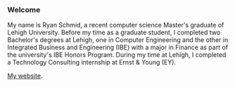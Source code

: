 ### Welcome

My name is Ryan Schmid, a recent computer science Master's graduate of Lehigh University. Before my time as a graduate student, I completed two Bachelor's degrees at Lehigh, one in Computer Engineering and the other in Integrated Business and Engineering (IBE) with a major in Finance as part of the university's IBE Honors Program. During my time at Lehigh, I completed a Technology Consulting internship at Ernst & Young (EY).

[My website](https://ryanwschmid.com "My website").
